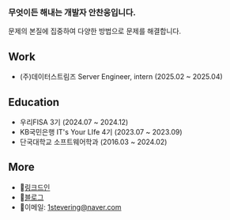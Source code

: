 ### 무엇이든 해내는 개발자 안찬웅입니다.
문제의 본질에 집중하여 다양한 방법으로 문제를 해결합니다.

## Work
- (주)데이터스트림즈 Server Engineer, intern (2025.02 ~ 2025.04)
## Education
- 우리FISA 3기 (2024.07 ~ 2024.12)
- KB국민은행 IT's Your LIfe 4기 (2023.07 ~ 2023.09)
- 단국대학교 소프트웨어학과 (2016.03 ~ 2024.02)

## More
- :link:[링크드인](https://www.linkedin.com/feed/)
- :pencil:[블로그](https://cookie.tistory.com/)
- :e-mail:이메일: 1stevering@naver.com